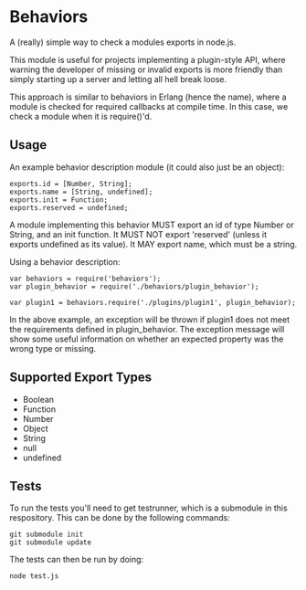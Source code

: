Behaviors
=========

A (really) simple way to check a modules exports in node.js.

This module is useful for projects implementing a plugin-style API, where
warning the developer of missing or invalid exports is more friendly than
simply starting up a server and letting all hell break loose.

This approach is similar to behaviors in Erlang (hence the name), where
a module is checked for required callbacks at compile time. In this case,
we check a module when it is require()'d.


Usage
-----

An example behavior description module (it could also just be an object):

    exports.id = [Number, String];
    exports.name = [String, undefined];
    exports.init = Function;
    exports.reserved = undefined;

A module implementing this behavior MUST export an id of type Number or String,
and an init function. It MUST NOT export 'reserved' (unless it exports
undefined as its value). It MAY export name, which must be a string.

Using a behavior description:

    var behaviors = require('behaviors');
    var plugin_behavior = require('./behaviors/plugin_behavior');

    var plugin1 = behaviors.require('./plugins/plugin1', plugin_behavior);

In the above example, an exception will be thrown if plugin1 does not meet
the requirements defined in plugin_behavior. The exception message will show
some useful information on whether an expected property was the wrong type
or missing.


Supported Export Types
----------------------

* Boolean
* Function
* Number
* Object
* String
* null
* undefined


Tests
-----

To run the tests you'll need to get testrunner, which is a submodule in this
respository. This can be done by the following commands:

    git submodule init
    git submodule update

The tests can then be run by doing:

    node test.js
